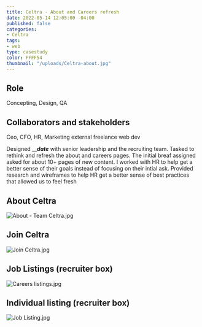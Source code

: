 ```yaml
---
title: Celtra - About and Careers refresh
date: 2022-05-14 12:05:00 -04:00
published: false
categories:
- Celtra
tags:
- web
type: casestudy
color: FFFF54
thumbnail: "/uploads/Celtra-about.jpg"
---
```


## Role ##
Concepting, Design, QA 

## Collaborators and stakeholders
Ceo, CFO, HR, Marketing external freelance web dev


Designed _____date___ with senior leadership and the recruiting team. Tasked to rethink and refresh the about and careers pages. The initial breaf assigned asked for about 10+ pages of new content. I worked with HR to help get a better sense of their goals instead of focusing on their intial ask. Provided research and wireframes to help HR get a better sense of best practices that allowed us to feel fresh 


## About Celtra 
![About - Team Celtra.jpg](/uploads/About%20-%20Team%20Celtra.jpg)

## Join Celtra 
![Join Celtra.jpg](/uploads/Join%20Celtra.jpg)

## Job Listings (recruiter box) 
![Careers listings.jpg](/uploads/Careers%20listings.jpg)

## Individual listing (recruiter box)
![Job Listing.jpg](/uploads/Job%20Listing.jpg)
